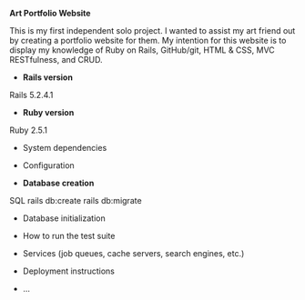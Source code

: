 **Art Portfolio Website**

This is my first independent solo project. I wanted to assist my art friend out by creating a portfolio website for them. My intention for this website is to display my knowledge of Ruby on Rails, GitHub/git, HTML & CSS, MVC RESTfulness, and CRUD. 

* **Rails version**

Rails 5.2.4.1

* **Ruby version**

Ruby 2.5.1

* System dependencies

* Configuration

* **Database creation**

SQL
rails db:create
rails db:migrate

* Database initialization

* How to run the test suite

* Services (job queues, cache servers, search engines, etc.)

* Deployment instructions

* ...
